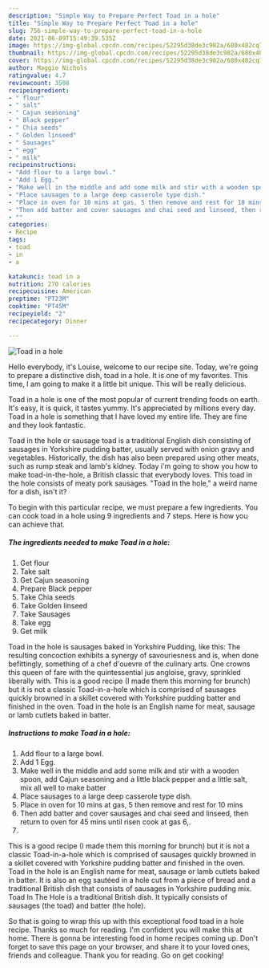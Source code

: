 ```yaml
---
description: "Simple Way to Prepare Perfect Toad in a hole"
title: "Simple Way to Prepare Perfect Toad in a hole"
slug: 756-simple-way-to-prepare-perfect-toad-in-a-hole
date: 2021-06-09T15:49:39.535Z
image: https://img-global.cpcdn.com/recipes/52295d38de3c982a/680x482cq70/toad-in-a-hole-recipe-main-photo.jpg
thumbnail: https://img-global.cpcdn.com/recipes/52295d38de3c982a/680x482cq70/toad-in-a-hole-recipe-main-photo.jpg
cover: https://img-global.cpcdn.com/recipes/52295d38de3c982a/680x482cq70/toad-in-a-hole-recipe-main-photo.jpg
author: Maggie Nichols
ratingvalue: 4.7
reviewcount: 3508
recipeingredient:
- " flour"
- " salt"
- " Cajun seasoning"
- " Black pepper"
- " Chia seeds"
- " Golden linseed"
- " Sausages"
- " egg"
- " milk"
recipeinstructions:
- "Add flour to a large bowl."
- "Add 1 Egg."
- "Make well in the middle and add some milk and stir with a wooden spoon, add Cajun seasoning and a little black pepper and a little salt, mix all well to make batter"
- "Place sausages to a large deep casserole type dish."
- "Place in oven for 10 mins at gas, 5 then remove and rest for 10 mins"
- "Then add batter and cover sausages and chai seed and linseed, then return to oven for 45 mins until risen cook at gas 6,."
- ""
categories:
- Recipe
tags:
- toad
- in
- a

katakunci: toad in a 
nutrition: 270 calories
recipecuisine: American
preptime: "PT23M"
cooktime: "PT45M"
recipeyield: "2"
recipecategory: Dinner

---
```



![Toad in a hole](https://img-global.cpcdn.com/recipes/52295d38de3c982a/680x482cq70/toad-in-a-hole-recipe-main-photo.jpg)

Hello everybody, it's Louise, welcome to our recipe site. Today, we're going to prepare a distinctive dish, toad in a hole. It is one of my favorites. This time, I am going to make it a little bit unique. This will be really delicious.

Toad in a hole is one of the most popular of current trending foods on earth. It's easy, it is quick, it tastes yummy. It's appreciated by millions every day. Toad in a hole is something that I have loved my entire life. They are fine and they look fantastic.

Toad in the hole or sausage toad is a traditional English dish consisting of sausages in Yorkshire pudding batter, usually served with onion gravy and vegetables. Historically, the dish has also been prepared using other meats, such as rump steak and lamb&#39;s kidney. Today i&#39;m going to show you how to make toad-in-the-hole, a British classic that everybody loves. This toad in the hole consists of meaty pork sausages. &#34;Toad in the hole,&#34; a weird name for a dish, isn&#39;t it?


To begin with this particular recipe, we must prepare a few ingredients. You can cook toad in a hole using 9 ingredients and 7 steps. Here is how you can achieve that.

<!--inarticleads1-->

##### The ingredients needed to make Toad in a hole:

1. Get  flour
1. Take  salt
1. Get  Cajun seasoning
1. Prepare  Black pepper
1. Take  Chia seeds
1. Take  Golden linseed
1. Take  Sausages
1. Take  egg
1. Get  milk


Toad in the hole is sausages baked in Yorkshire Pudding, like this: The resulting concoction exhibits a synergy of savouriesness and is, when done befittingly, something of a chef d&#39;ouevre of the culinary arts. One crowns this queen of fare with the quintessential jus angloise, gravy, sprinkled liberally with. This is a good recipe (I made them this morning for brunch) but it is not a classic Toad-in-a-hole which is comprised of sausages quickly browned in a skillet covered with Yorkshire pudding batter and finished in the oven. Toad in the hole is an English name for meat, sausage or lamb cutlets baked in batter. 

<!--inarticleads2-->

##### Instructions to make Toad in a hole:

1. Add flour to a large bowl.
1. Add 1 Egg.
1. Make well in the middle and add some milk and stir with a wooden spoon, add Cajun seasoning and a little black pepper and a little salt, mix all well to make batter
1. Place sausages to a large deep casserole type dish.
1. Place in oven for 10 mins at gas, 5 then remove and rest for 10 mins
1. Then add batter and cover sausages and chai seed and linseed, then return to oven for 45 mins until risen cook at gas 6,.
1. 


This is a good recipe (I made them this morning for brunch) but it is not a classic Toad-in-a-hole which is comprised of sausages quickly browned in a skillet covered with Yorkshire pudding batter and finished in the oven. Toad in the hole is an English name for meat, sausage or lamb cutlets baked in batter. It is also an egg sautéed in a hole cut from a piece of bread and a traditional British dish that consists of sausages in Yorkshire pudding mix. Toad In The Hole is a traditional British dish. It typically consists of sausages (the toad) and batter (the hole). 

So that is going to wrap this up with this exceptional food toad in a hole recipe. Thanks so much for reading. I'm confident you will make this at home. There is gonna be interesting food in home recipes coming up. Don't forget to save this page on your browser, and share it to your loved ones, friends and colleague. Thank you for reading. Go on get cooking!
